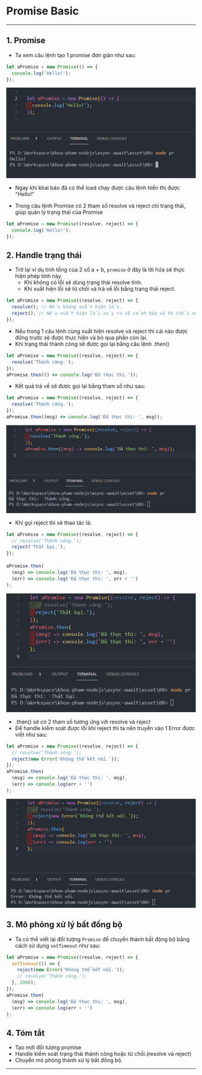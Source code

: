 # Promise Basic

---

## 1. Promise

- Ta xem câu lệnh tạo 1 promise đơn giản như sau:

```js
let aPromise = new Promise(() => {
  console.log('Hello!');
});
```

![Promise](./images/001.png 'Promise')

- Ngay khi khai báo đã có thể load chạy được câu lệnh hiển thị được "Hello!"

- Trong câu lệnh Promise có 2 tham số resolve và reject chỉ trạng thái, giúp quản lý trạng thái của Promise

```js
let aPromise = new Promise((resolve, reject) => {
  console.log('Hello!');
});
```

## 2. Handle trạng thái

- Trở lại ví dụ tính tổng của 2 số a + b, `promise` ở đây là lời hứa sẽ thực hiện phép tính này.
  - Khi không có lỗi sẽ dùng trạng thái resolve tính.
  - Khi xuất hiện lỗi sẽ từ chối và trả về lỗi bằng trạng thái reject.

```js
let aPromise = new Promise((resolve, reject) => {
  resolve(); // Nếu không xuất hiện lỗi.
  reject(); // Nếu xuất hiện lỗi xảy ra sẽ cảnh báo và từ chối xử lý.
});
```

- Nếu trong 1 câu lệnh cùng xuất hiện resolve và reject thì cái nào được đứng trước sẽ được thực hiện và bỏ qua phần còn lại.
- Khi trạng thái thành công sẽ được gọi lại bằng câu lệnh .then()

```js
let aPromise = new Promise((resolve, reject) => {
  resolve('Thành công.');
});
aPromise.then(() => console.log('Đã thực thi.'));
```

- Kết quả trả về sẽ được gọi lại bằng tham số như sau:

```js
let aPromise = new Promise((resolve, reject) => {
  resolve('Thành công.');
});
aPromise.then((msg) => console.log('Đã thực thi: ', msg));
```

![Promise resolve](./images/002.png 'Promise resolve')

- Khi gọi reject thì sẽ thao tác là:

```js
let aPromise = new Promise((resolve, reject) => {
  // resolve('Thành công.');
  reject('Thất bại.');
});

aPromise.then(
  (msg) => console.log('Đã thực thi: ', msg),
  (err) => console.log('Đã thực thi: ', err + '')
);
```

![Promise reject](./images/004.png 'Promise reject')

- .then() sẽ có 2 tham số tương ứng với resolve và reject
- Để handle kiểm soát được lỗi khi reject thì ta nên truyền vào 1 Error được viết như sau:

```js
let aPromise = new Promise((resolve, reject) => {
  // resolve('Thành công.');
  reject(new Error('Không thể kết nối.'));
});
aPromise.then(
  (msg) => console.log('Đã thực thi: ', msg),
  (err) => console.log(err + '')
);
```

![Promise Error](./images/005.png 'Promise Error')

## 3. Mô phỏng xử lý bất đồng bộ

- Ta có thể viết lại đối tượng `Promise` để chuyển thành bất động bộ bằng cách sử dụng `setTimeout` như sau:

```js
let aPromise = new Promise((resolve, reject) => {
  setTimeout(() => {
    reject(new Error('Không thể kết nối.'));
    // resolve('Thành công.');
  }, 2000);
});
aPromise.then(
  (msg) => console.log('Đã thực thi: ', msg),
  (err) => console.log(err + '')
);
```

## 4. Tóm tắt

- Tạo mới đối tượng promise
- Handle kiểm soát trạng thái thành công hoặc từ chối.(resolve và reject)
- Chuyển mô phỏng thành xử lý bất đồng bộ.

---
